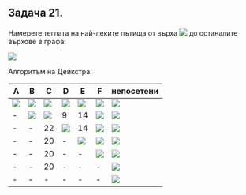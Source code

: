 ## Задача 21. 

Намерете теглата на най-леките пътища от върха <img src="https://latex.codecogs.com/svg.latex?\Large&space;A"> до останалите върхове в графа:

![](https://github.com/andy489/Data_Structures_and_Algorithms_CPP/blob/master/assets/Dijkstra%20DS1%2002.png)

Алгоритъм на Дейкстра:

A|B|C|D|E|F|непосетени
-|-|-|-|-|-|-
<img src="https://latex.codecogs.com/svg.latex?\Large&space;\boxed{0}">|<img src="https://latex.codecogs.com/svg.latex?\Large&space;\infty">|<img src="https://latex.codecogs.com/svg.latex?\Large&space;\infty">|<img src="https://latex.codecogs.com/svg.latex?\Large&space;\infty">|<img src="https://latex.codecogs.com/svg.latex?\Large&space;\infty">|<img src="https://latex.codecogs.com/svg.latex?\Large&space;\infty">|<img src="https://latex.codecogs.com/svg.latex?\Large&space;A,B,C,D,E,F">
-|<img src="https://latex.codecogs.com/svg.latex?\Large&space;\boxed{7}">|<img src="https://latex.codecogs.com/svg.latex?\Large&space;\infty">|9|14|<img src="https://latex.codecogs.com/svg.latex?\Large&space;\infty">|<img src="https://latex.codecogs.com/svg.latex?\Large&space;B,C,D,E,F">
-|-|22|<img src="https://latex.codecogs.com/svg.latex?\Large&space;\boxed{9}">|14|<img src="https://latex.codecogs.com/svg.latex?\Large&space;\infty">|<img src="https://latex.codecogs.com/svg.latex?\Large&space;C,D,E,F">
-|-|20|-|<img src="https://latex.codecogs.com/svg.latex?\Large&space;\boxed{11}">|<img src="https://latex.codecogs.com/svg.latex?\Large&space;\infty">|<img src="https://latex.codecogs.com/svg.latex?\Large&space;C,E,F">
-|-|20|-|-|<img src="https://latex.codecogs.com/svg.latex?\Large&space;\boxed{20}">|<img src="https://latex.codecogs.com/svg.latex?\Large&space;C,F">
-|-|20|-|-|-|<img src="https://latex.codecogs.com/svg.latex?\Large&space;C">
-|-|-|-|-|-|<img src="https://latex.codecogs.com/svg.latex?\Large&space;\varnothing">

